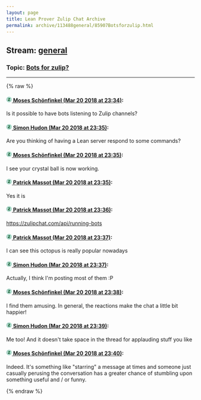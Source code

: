 ```yaml
---
layout: page
title: Lean Prover Zulip Chat Archive 
permalink: archive/113488general/85907Botsforzulip.html
---
```


## Stream: [general](index.html)
### Topic: [Bots for zulip?](85907Botsforzulip.html)

---


{% raw %}
#### [![Click to go to Zulip](../../assets/img/zulip2.png) Moses Schönfinkel (Mar 20 2018 at 23:34)](https://leanprover.zulipchat.com/#narrow/stream/113488-general/topic/Bots%20for%20zulip%3F/near/123984503):
Is it possible to have bots listening to Zulip channels?

#### [![Click to go to Zulip](../../assets/img/zulip2.png) Simon Hudon (Mar 20 2018 at 23:35)](https://leanprover.zulipchat.com/#narrow/stream/113488-general/topic/Bots%20for%20zulip%3F/near/123984524):
Are you thinking of having a Lean server respond to some commands?

#### [![Click to go to Zulip](../../assets/img/zulip2.png) Moses Schönfinkel (Mar 20 2018 at 23:35)](https://leanprover.zulipchat.com/#narrow/stream/113488-general/topic/Bots%20for%20zulip%3F/near/123984530):
I see your crystal ball is now working.

#### [![Click to go to Zulip](../../assets/img/zulip2.png) Patrick Massot (Mar 20 2018 at 23:35)](https://leanprover.zulipchat.com/#narrow/stream/113488-general/topic/Bots%20for%20zulip%3F/near/123984531):
Yes it is

#### [![Click to go to Zulip](../../assets/img/zulip2.png) Patrick Massot (Mar 20 2018 at 23:36)](https://leanprover.zulipchat.com/#narrow/stream/113488-general/topic/Bots%20for%20zulip%3F/near/123984582):
https://zulipchat.com/api/running-bots

#### [![Click to go to Zulip](../../assets/img/zulip2.png) Patrick Massot (Mar 20 2018 at 23:37)](https://leanprover.zulipchat.com/#narrow/stream/113488-general/topic/Bots%20for%20zulip%3F/near/123984588):
I can see this octopus is really popular nowadays

#### [![Click to go to Zulip](../../assets/img/zulip2.png) Simon Hudon (Mar 20 2018 at 23:37)](https://leanprover.zulipchat.com/#narrow/stream/113488-general/topic/Bots%20for%20zulip%3F/near/123984595):
Actually, I think I'm posting most of them :P

#### [![Click to go to Zulip](../../assets/img/zulip2.png) Moses Schönfinkel (Mar 20 2018 at 23:38)](https://leanprover.zulipchat.com/#narrow/stream/113488-general/topic/Bots%20for%20zulip%3F/near/123984640):
I find them amusing. In general, the reactions make the chat a little bit happier!

#### [![Click to go to Zulip](../../assets/img/zulip2.png) Simon Hudon (Mar 20 2018 at 23:39)](https://leanprover.zulipchat.com/#narrow/stream/113488-general/topic/Bots%20for%20zulip%3F/near/123984651):
Me too! And it doesn't take space in the thread for applauding stuff you like

#### [![Click to go to Zulip](../../assets/img/zulip2.png) Moses Schönfinkel (Mar 20 2018 at 23:40)](https://leanprover.zulipchat.com/#narrow/stream/113488-general/topic/Bots%20for%20zulip%3F/near/123984720):
Indeed. It's something like "starring" a message at times and someone just casually perusing the conversation has a greater chance of stumbling upon something useful and / or funny.


{% endraw %}
